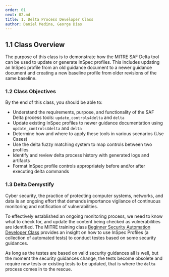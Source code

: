 ```yaml
---
order: 01
next: 02.md
title: 1. Delta Process Developer Class
author: Daniel Medina, George Dias
---
```


## 1.1 Class Overview

The purpose of this class is to demonstrate how the MITRE SAF Delta tool can be used to update or generate InSpec profiles. This includes updating an InSpec profile from an old guidance document to a newer guidance document and creating a new baseline profile from older revisions of the same baseline.

### 1.2 Class Objectives

By the end of this class, you should be able to:

- Understand the requirements, purpose, and functionality of the SAF Delta process tools: `update_controls4delta` and `delta`
- Update existing InSpec profiles to newer guidance documentation using `update_controls4delta` and `delta`
- Determine how and where to apply these tools in various scenarios (Use Cases)
- Use the delta fuzzy matching system to map controls between two profiles
- Identify and review delta process history with generated logs and artifacts
- Format InSpec profile controls appropriately before and/or after executing delta commands

### 1.3 Delta Demystify
Cyber security, the practice of protecting computer systems, networks, and data is an ongoing effort
that demands importance vigilance of continuous monitoring and notification of vulnerabilities.

To effectively established an ongoing monitoring process, we need to know what to check for, and
update the content being checked as vulnerabilities are identified. The MITRE training class [Beginner Security Automation Developer Class](https://deploy-preview-256--mitre-saf-training.netlify.app/courses/beginner/) provides an insight on how to use InSpec Profiles (a collection of automated tests) to conduct testes based on some security guidances.

As long as the testes are based on valid security guidances all is well, but the moment the security guidances change, the tests become obsolete and require new tests or existing tests to be updated, that is where the `delta` process comes in to the rescue.
